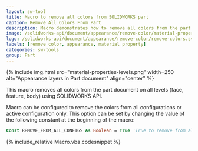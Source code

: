 ```yaml
---
layout: sw-tool
title: Macro to remove all colors from SOLIDWORKS part
caption: Remove All Colors From Part
description: Macro demonstrates how to remove all colors from the part document on all levels (face, feature, body) using SOLIDWORKS API
image: /solidworks-api/document/appearance/remove-color/material-properties-levels.png
logo: /solidworks-api/document/appearance/remove-color/remove-colors.svg
labels: [remove color, appearance, material property]
categories: sw-tools
group: Part
---
```

{% include img.html src="material-properties-levels.png" width=250 alt="Appearance layers in Part document" align="center" %}

This macro removes all colors from the part document on all levels (face, feature, body) using SOLIDWORKS API.

Macro can be configured to remove the colors from all configurations or active configuration only. This option can be set by changing the value of the following constant at the beginning of the macro:

~~~ vb
Const REMOVE_FROM_ALL_CONFIGS As Boolean = True 'True to remove from all configurations, False to remove from active configuration only
~~~

{% include_relative Macro.vba.codesnippet %}
